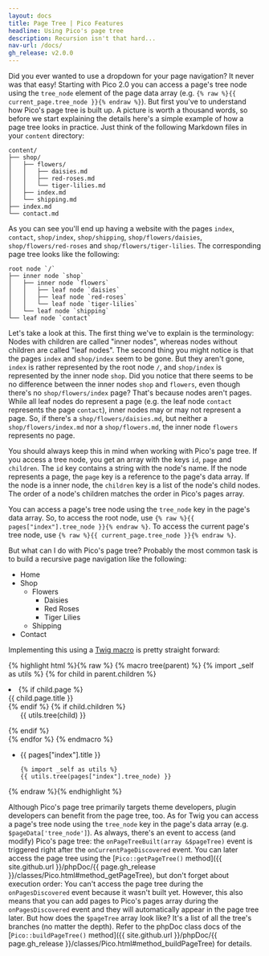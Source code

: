 ```yaml
---
layout: docs
title: Page Tree | Pico Features
headline: Using Pico's page tree
description: Recursion isn't that hard...
nav-url: /docs/
gh_release: v2.0.0
---
```


Did you ever wanted to use a dropdown for your page navigation? It never was that easy! Starting with Pico 2.0 you can access a page's tree node using the `tree_node` element of the page data array (e.g. `{% raw %}{{ current_page.tree_node }}{% endraw %}`). But first you've to understand how Pico's page tree is built up. A picture is worth a thousand words, so before we start explaining the details here's a simple example of how a page tree looks in practice. Just think of the following Markdown files in your `content` directory:

```
content/
├── shop/
│   ├── flowers/
│   │   ├── daisies.md
│   │   ├── red-roses.md
│   │   └── tiger-lilies.md
│   ├── index.md
│   └── shipping.md
├── index.md
└── contact.md
```

As you can see you'll end up having a website with the pages `index`, `contact`, `shop/index`, `shop/shipping`, `shop/flowers/daisies`, `shop/flowers/red-roses` and `shop/flowers/tiger-lilies`. The corresponding page tree looks like the following:

```
root node `/`
├── inner node `shop`
│   ├── inner node `flowers`
│   │   ├── leaf node `daisies`
│   │   ├── leaf node `red-roses`
│   │   └── leaf node `tiger-lilies`
│   └── leaf node `shipping`
└── leaf node `contact`
```

Let's take a look at this. The first thing we've to explain is the terminology: Nodes with children are called "inner nodes", whereas nodes without children are called "leaf nodes". The second thing you might notice is that the pages `index` and `shop/index` seem to be gone. But they aren't gone, `index` is rather represented by the root node `/`,  and `shop/index` is represented by the inner node `shop`. Did you notice that there seems to be no difference between the inner nodes `shop` and `flowers`, even though there's no `shop/flowers/index` page? That's because nodes aren't pages. While all leaf nodes do represent a page (e.g. the leaf node `contact` represents the page `contact`), inner nodes may or may not represent a page. So, if there's a `shop/flowers/daisies.md`, but neither a `shop/flowers/index.md` nor a `shop/flowers.md`, the inner node `flowers` represents no page.

You should always keep this in mind when working with Pico's page tree. If you access a tree node, you get an array with the keys `id`, `page` and `children`. The `id` key contains a string with the node's name. If the node represents a page, the `page` key is a reference to the page's data array. If the node is a inner node, the `children` key is a list of the node's child nodes. The order of a node's children matches the order in Pico's pages array.

You can access a page's tree node using the `tree_node` key in the page's data array. So, to access the root node, use `{% raw %}{{ pages["index"].tree_node }}{% endraw %}`. To access the current page's tree node, use `{% raw %}{{ current_page.tree_node }}{% endraw %}`.

But what can I do with Pico's page tree? Probably the most common task is to build a recursive page navigation like the following:

* Home
* Shop
  * Flowers
    * Daisies
    * Red Roses
    * Tiger Lilies
  * Shipping
* Contact

Implementing this using a [Twig macro](https://twig.symfony.com/doc/1.x/tags/macro.html) is pretty straight forward:

{% highlight html %}{% raw %}
{% macro tree(parent) %}
    {% import _self as utils %}
    {% for child in parent.children %}
        <li>
            {% if child.page %}
                <div>{{ child.page.title }}</div>
            {% endif %}
            {% if child.children %}
                <ul>
                    {{ utils.tree(child) }}
                </ul>
            {% endif %}
        </li>
    {% endfor %}
{% endmacro %}

<ul>
    <li>
        <div>{{ pages["index"].title }}</div>
    </li>

    {% import _self as utils %}
    {{ utils.tree(pages["index"].tree_node) }}
</ul>
{% endraw %}{% endhighlight %}

Although Pico's page tree primarily targets theme developers, plugin developers can benefit from the page tree, too. As for Twig you can access a page's tree node using the `tree_node` key in the page's data array (e.g. `$pageData['tree_node']`). As always, there's an event to access (and modify) Pico's page tree: the `onPageTreeBuilt(array &$pageTree)` event is triggered right after the `onCurrentPageDiscovered` event. You can later access the page tree using the [`Pico::getPageTree()` method]({{ site.github.url }}/phpDoc/{{ page.gh_release }}/classes/Pico.html#method_getPageTree), but don't forget about execution order: You can't access the page tree during the `onPagesDiscovered` event because it wasn't built yet. However, this also means that you can add pages to Pico's pages array during the `onPagesDiscovered` event and they will automatically appear in the page tree later. But how does the `$pageTree` array look like? It's a list of all the tree's branches (no matter the depth). Refer to the phpDoc class docs of the [`Pico::buildPageTree()` method]({{ site.github.url }}/phpDoc/{{ page.gh_release }}/classes/Pico.html#method_buildPageTree) for details.
